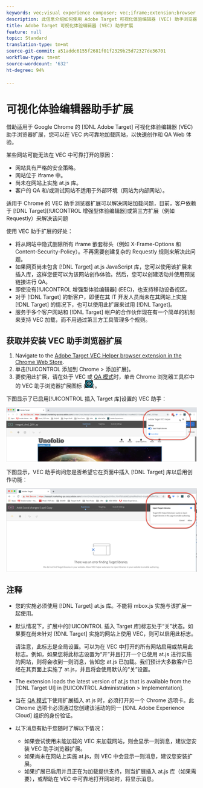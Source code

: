 ```yaml
---
keywords: vec;visual experience composer; vec;iframe;extension;browser
description: 此信息介绍如何使用 Adobe Target 可视化体验编辑器 (VEC) 助手浏览器扩展在 VEC 内可靠地加载网站，以快速创作和 QA 体验。
title: Adobe Target 可视化体验编辑器 (VEC) 助手扩展
feature: null
topic: Standard
translation-type: tm+mt
source-git-commit: a51addc6155f2681f01f2329b25d72327de36701
workflow-type: tm+mt
source-wordcount: '632'
ht-degree: 94%

---
```



# 可视化体验编辑器助手扩展

借助适用于 Google Chrome 的 [!DNL Adobe Target] 可视化体验编辑器 (VEC) 助手浏览器扩展，您可以在 VEC 内可靠地加载网站，以快速创作和 QA Web 体验。

某些网站可能无法在 VEC 中可靠打开的原因：

* 网站具有严格的安全策略。
* 网站位于 iframe 中。
* 尚未在网站上实施 at.js 库。
* 客户的 QA 和/或测试网站不适用于外部环境（网站为内部网站）。

适用于 Chrome 的 VEC 助手浏览器扩展可以解决网站加载问题，目前，客户依赖于 [!DNL Target][!UICONTROL  增强型体验编辑器]或第三方扩展（例如 Requestly）来解决该问题

使用 VEC 助手扩展的好处：

* 将从网站中隐式删除所有 iframe 嵌套标头（例如 X-Frame-Options 和 Content-Security-Policy）。不再需要创建复杂的 Requestly 规则来解决此问题。
* 如果网页尚未包含 [!DNL Target] at.js JavaScript 库，您可以使用该扩展来插入库，这样您便可以为该网站创作体验。然后，您可以创建活动并使用预览链接进行 QA。
* 即使没有[!UICONTROL 增强型体验编辑器] (EEC)，也支持移动设备视区。
* 对于 [!DNL Target] 的新客户，即便在其 IT 开发人员尚未在其网站上实施 [!DNL Target] 的情况下，也可以使用此扩展来试用 [!DNL Target]。
* 服务于多个客户网站和 [!DNL Target] 帐户的合作伙伴现在有一个简单的机制来支持 VEC 加载，而不用通过第三方工具管理多个规则。

## 获取并安装 VEC 助手浏览器扩展

1. Navigate to the [Adobe Target VEC Helper browser extension in the Chrome Web Store](https://chrome.google.com/webstore/detail/adobe-target-vec-helper/ggjpideecfnbipkacplkhhaflkdjagak).
1. 单击[!UICONTROL 添加到 Chrome > 添加扩展]。
1. 要使用此扩展，请在处于 VEC 或 [QA 模式](/help/c-activities/c-activity-qa/activity-qa.md)时，单击 Chrome 浏览器工具栏中的 VEC 助手浏览器扩展图标 (![VEC 助手图标](/help/c-experiences/c-visual-experience-composer/r-troubleshoot-composer/assets/vec-help-extension.png))。

下图显示了已启用[!UICONTROL 插入 Target 库]设置的 VEC 助手：

![VEC 助手 1](/help/c-experiences/c-visual-experience-composer/r-troubleshoot-composer/assets/vec-help-extension-1.png)

下图显示，VEC 助手询问您是否希望它在页面中插入 [!DNL Target] 库以启用创作功能：

![VEC 助手 2](/help/c-experiences/c-visual-experience-composer/r-troubleshoot-composer/assets/vec-helper.png)

## 注释

* 您的实施必须使用 [!DNL Target] at.js 库。不能将 mbox.js 实施与该扩展一起使用。
* 默认情况下，扩展中的[!UICONTROL 插入 Target 库]标志处于“关”状态。如果要在尚未针对 [!DNL Target] 实施的网站上使用 VEC，则可以启用此标志。

   请注意，此标志是全局设置。可以为在 VEC 中打开的所有网站启用或禁用此标志。例如，如果您将此标志设置为“开”并且打开一个已使用 at.js 进行实施的网站，则将会收到一则消息，告知您 at.js 已加载。我们预计大多数客户已经在其页面上实施了 at.js，并且将会使用默认的“关”设置。

* The extension loads the latest version of at.js that is available from the [!DNL Target UI] in [!UICONTROL Administration > Implementation].
* 当在 [QA 模式](/help/c-activities/c-activity-qa/activity-qa.md)下使用扩展插入 at.js 时，必须打开另一个 Chrome 选项卡。此 Chrome 选项卡必须通过您创建该活动的同一 [!DNL Adobe Experience Cloud] 组织的身份验证。
* 以下消息有助于您随时了解以下情况：

   * 如果尝试使用未能加载的 VEC 来加载网站，则会显示一则消息，建议您安装 VEC 助手浏览器扩展。
   * 如果尚未在网站上实施 at.js，则 VEC 中会显示一则消息，建议您安装扩展。
   * 如果扩展已启用并且正在为加载提供支持，则当扩展插入 at.js 库（如果需要），或帮助在 VEC 中可靠地打开网站时，将显示消息。